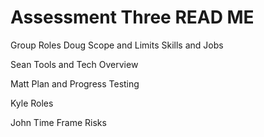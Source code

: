 # Assessment Three READ ME
Group Roles
Doug
Scope and Limits
Skills and Jobs


Sean
Tools and Tech
Overview

Matt
Plan and Progress
Testing

Kyle
Roles

John
Time Frame
Risks